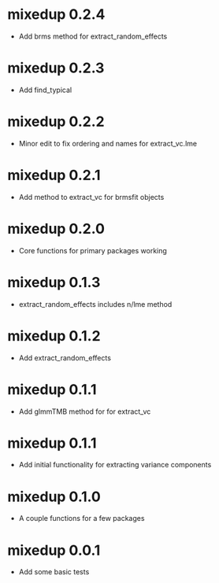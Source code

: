 # mixedup 0.2.4

* Add brms method for extract_random_effects

# mixedup 0.2.3

* Add find_typical

# mixedup 0.2.2

* Minor edit to fix ordering and names for extract_vc.lme

# mixedup 0.2.1

* Add method to extract_vc for brmsfit objects

# mixedup 0.2.0

* Core functions for primary packages working 

# mixedup 0.1.3

* extract_random_effects includes n/lme method

# mixedup 0.1.2

* Add extract_random_effects

# mixedup 0.1.1

* Add glmmTMB method for for extract_vc

# mixedup 0.1.1

* Add initial functionality for extracting variance components

# mixedup 0.1.0

* A couple functions for a few packages

# mixedup 0.0.1

* Add some basic tests


